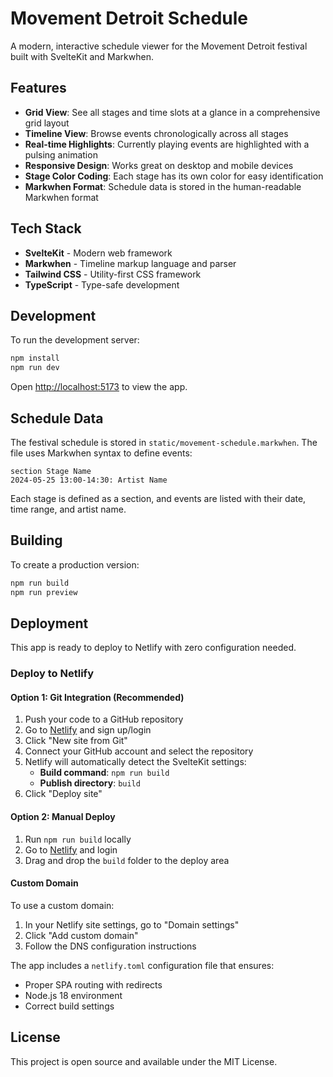 # Movement Detroit Schedule

A modern, interactive schedule viewer for the Movement Detroit festival built with SvelteKit and Markwhen.

## Features

- **Grid View**: See all stages and time slots at a glance in a comprehensive grid layout
- **Timeline View**: Browse events chronologically across all stages
- **Real-time Highlights**: Currently playing events are highlighted with a pulsing animation
- **Responsive Design**: Works great on desktop and mobile devices
- **Stage Color Coding**: Each stage has its own color for easy identification
- **Markwhen Format**: Schedule data is stored in the human-readable Markwhen format

## Tech Stack

- **SvelteKit** - Modern web framework
- **Markwhen** - Timeline markup language and parser
- **Tailwind CSS** - Utility-first CSS framework
- **TypeScript** - Type-safe development

## Development

To run the development server:

```bash
npm install
npm run dev
```

Open [http://localhost:5173](http://localhost:5173) to view the app.

## Schedule Data

The festival schedule is stored in `static/movement-schedule.markwhen`. The file uses Markwhen syntax to define events:

```markwhen
section Stage Name
2024-05-25 13:00-14:30: Artist Name
```

Each stage is defined as a section, and events are listed with their date, time range, and artist name.

## Building

To create a production version:

```bash
npm run build
npm run preview
```

## Deployment

This app is ready to deploy to Netlify with zero configuration needed.

### Deploy to Netlify

#### Option 1: Git Integration (Recommended)
1. Push your code to a GitHub repository
2. Go to [Netlify](https://netlify.com) and sign up/login
3. Click "New site from Git"
4. Connect your GitHub account and select the repository
5. Netlify will automatically detect the SvelteKit settings:
   - **Build command**: `npm run build`
   - **Publish directory**: `build`
6. Click "Deploy site"

#### Option 2: Manual Deploy
1. Run `npm run build` locally
2. Go to [Netlify](https://netlify.com) and login
3. Drag and drop the `build` folder to the deploy area

#### Custom Domain
To use a custom domain:
1. In your Netlify site settings, go to "Domain settings"
2. Click "Add custom domain"
3. Follow the DNS configuration instructions

The app includes a `netlify.toml` configuration file that ensures:
- Proper SPA routing with redirects
- Node.js 18 environment
- Correct build settings

## License

This project is open source and available under the MIT License.
